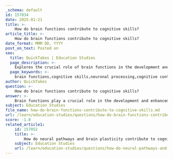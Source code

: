 ```yaml
---
_schema: default
id: 157034
date: 2025-01-21
title: >-
    How do brain functions contribute to cognitive skills?
article_title: >-
    How do brain functions contribute to cognitive skills?
date_format: MMM DD, YYYY
post_on_text: Posted on
seo:
  title: QuickTakes | Education Studies
  page_description: >-
    Explores the crucial role of brain functions in the development and enhancement of cognitive skills, emphasizing aspects such as neuronal processing, cognitive control, memory retention, and environmental influences.
  page_keywords: >-
    brain functions,cognitive skills,neuronal processing,cognitive control,brain plasticity,memory and learning,environmental influences,intelligence,problem-solving,enhancement,mental abilities,attention,learning outcomes
author: QuickTakes
question: >-
    How do brain functions contribute to cognitive skills?
answer: >-
    Brain functions play a crucial role in the development and enhancement of cognitive skills, which encompass a range of mental abilities that allow individuals to process information, learn, and solve problems. Here are several key ways in which brain functions contribute to cognitive skills:\n\n1. **Neuronal Processing**: Cognitive skills are fundamentally linked to neuronal processing within the brain. The cerebrum, particularly its various lobes, is integral to higher-level thinking, reasoning, problem-solving, and creativity. This structure is responsible for the intellectual and personality traits that influence how individuals think and behave.\n\n2. **Cognitive Control**: Cognitive control processes are essential for managing attention and executing tasks effectively. These processes help individuals focus on relevant information while filtering out distractions, which is vital for tasks that require sustained attention and complex thinking. Research indicates that strong cognitive control can enhance overall cognitive performance and intelligence.\n\n3. **Brain Plasticity**: The brain's ability to adapt and reorganize itself, known as brain plasticity, allows for the improvement of cognitive skills through practice and learning. Engaging in new and challenging activities can stimulate brain growth and strengthen cognitive abilities, similar to how physical exercise strengthens muscles. Regular training is necessary to maintain and enhance these skills over time.\n\n4. **Memory and Learning**: Memory retention is a critical component of cognitive skills. The brain's ability to encode, store, and retrieve information directly impacts learning and knowledge acquisition. Effective memory strategies can enhance learning outcomes, making it easier to recall information when needed.\n\n5. **Environmental Influences**: The development of cognitive skills is also influenced by environmental factors, particularly during early childhood. Experiences that promote sensory-motor integration, socialization, and cognitive control can significantly enhance cognitive development. As individuals progress through different life stages, factors such as meta-awareness and social-emotional cognition further shape their learning experiences.\n\n6. **Assessment and Measurement**: Understanding cognitive skills requires assessment and measurement, which can provide insights into how well an individual's brain functions. This understanding can guide interventions and training programs aimed at improving cognitive abilities.\n\n7. **Interconnectedness of Cognition and Intelligence**: While cognition and intelligence are distinct, they are interconnected. Strong cognitive skills provide the mental resources necessary for complex thinking and problem-solving, which are hallmarks of intelligence. Advances in neuroscience continue to shed light on how these processes interact and can be enhanced.\n\nIn summary, brain functions are integral to the development and enhancement of cognitive skills through neuronal processing, cognitive control, brain plasticity, memory retention, environmental influences, and the interconnectedness of cognition and intelligence. By understanding these relationships, individuals can engage in practices that foster cognitive growth and improve overall cognitive performance.
subject: Education Studies
file_name: how-do-brain-functions-contribute-to-cognitive-skills.md
url: /learn/education-studies/questions/how-do-brain-functions-contribute-to-cognitive-skills
score: -1.0
related_article1:
    id: 157052
    title: >-
        How do neural pathways and brain plasticity contribute to cognitive development?
    subject: Education Studies
    url: /learn/education-studies/questions/how-do-neural-pathways-and-brain-plasticity-contribute-to-cognitive-development
---
```


&nbsp;